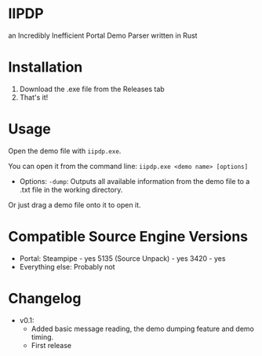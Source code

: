 # IIPDP
an Incredibly Inefficient Portal Demo Parser written in Rust

# Installation
1. Download the .exe file from the Releases tab
2. That's it!

# Usage
Open the demo file with `iipdp.exe`. 

You can open it from the command line:
`iipdp.exe <demo name> [options]`

- Options:
`-dump`: Outputs all available information from the demo file to a .txt file in the working directory.

Or just drag a demo file onto it to open it.

# Compatible Source Engine Versions
- Portal:
    Steampipe - yes
    5135 (Source Unpack) - yes
    3420 - yes
- Everything else:
    Probably not

# Changelog
- v0.1:
    * Added basic message reading, the demo dumping feature and demo timing.
    * First release